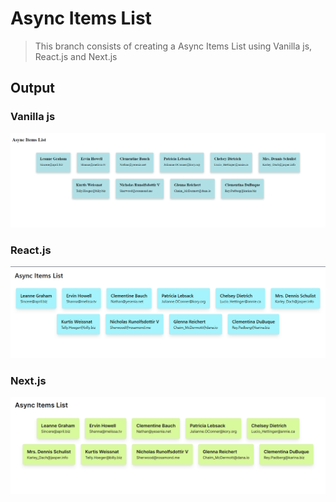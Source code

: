 # Async Items List

> This branch consists of creating a Async Items List using Vanilla js, React.js and Next.js

## Output

### Vanilla js
![Vanilla js]('../../assets/vanilla.png)

### React.js
![React.js]('../../assets/react.png)

### Next.js
![Next.js]('../../assets/next.png)